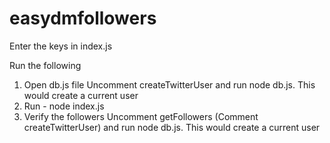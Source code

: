 # easydmfollowers

Enter the keys in index.js

Run the following 

1. Open db.js file
    Uncomment createTwitterUser and run node db.js. This would create a current user
2. Run - node index.js
3. Verify the followers
    Uncomment getFollowers (Comment createTwitterUser) and run node db.js. This would create a current user

